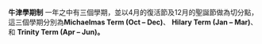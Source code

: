 
**牛津學期制**
一年之中有三個學期，並以4月的復活節及12月的聖誕節做為切分點，這三個學期分別為**Michaelmas Term (Oct – Dec)**、 **Hilary Term (Jan – Mar)**、和 **Trinity Term (Apr – Jun)。**

